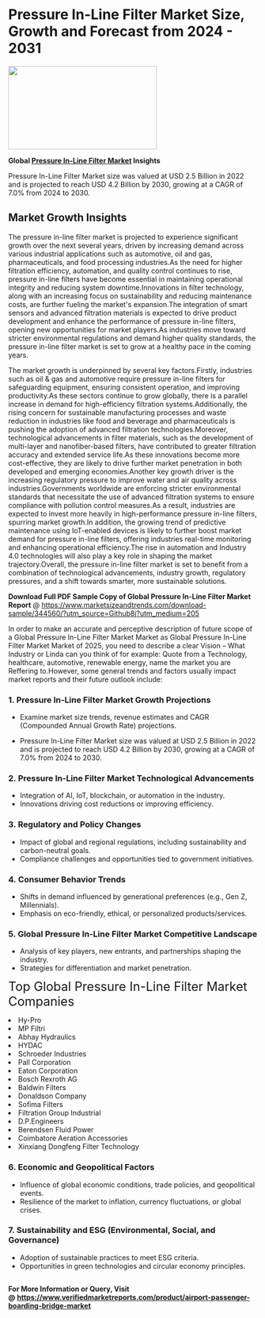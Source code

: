 <H1>Pressure In-Line Filter Market Size, Growth and Forecast from 2024 - 2031</H1><img class="aligncenter size-medium wp-image-584254" src="https://thirdeyenews.in/wp-content/uploads/2024/09/Global-Market-Research-300x168.jpeg" alt="" width="300" height="168" /><p><strong>Global&nbsp;<a href="https://www.marketsizeandtrends.com/download-sample/344560/?utm_source=Github8j?utm_medium=205">Pressure In-Line Filter Market</a> Insights</strong></p><p>Pressure In-Line Filter Market size was valued at USD 2.5 Billion in 2022 and is projected to reach USD 4.2 Billion by 2030, growing at a CAGR of 7.0% from 2024 to 2030.</p><p><h2>Market Growth Insights</h2> <p>The pressure in-line filter market is projected to experience significant growth over the next several years, driven by increasing demand across various industrial applications such as automotive, oil and gas, pharmaceuticals, and food processing industries.As the need for higher filtration efficiency, automation, and quality control continues to rise, pressure in-line filters have become essential in maintaining operational integrity and reducing system downtime.Innovations in filter technology, along with an increasing focus on sustainability and reducing maintenance costs, are further fueling the market's expansion.The integration of smart sensors and advanced filtration materials is expected to drive product development and enhance the performance of pressure in-line filters, opening new opportunities for market players.As industries move toward stricter environmental regulations and demand higher quality standards, the pressure in-line filter market is set to grow at a healthy pace in the coming years.</p> <p>The market growth is underpinned by several key factors.Firstly, industries such as oil & gas and automotive require pressure in-line filters for safeguarding equipment, ensuring consistent operation, and improving productivity.As these sectors continue to grow globally, there is a parallel increase in demand for high-efficiency filtration systems.Additionally, the rising concern for sustainable manufacturing processes and waste reduction in industries like food and beverage and pharmaceuticals is pushing the adoption of advanced filtration technologies.Moreover, technological advancements in filter materials, such as the development of multi-layer and nanofiber-based filters, have contributed to greater filtration accuracy and extended service life.As these innovations become more cost-effective, they are likely to drive further market penetration in both developed and emerging economies.Another key growth driver is the increasing regulatory pressure to improve water and air quality across industries.Governments worldwide are enforcing stricter environmental standards that necessitate the use of advanced filtration systems to ensure compliance with pollution control measures.As a result, industries are expected to invest more heavily in high-performance pressure in-line filters, spurring market growth.In addition, the growing trend of predictive maintenance using IoT-enabled devices is likely to further boost market demand for pressure in-line filters, offering industries real-time monitoring and enhancing operational efficiency.The rise in automation and Industry 4.0 technologies will also play a key role in shaping the market trajectory.Overall, the pressure in-line filter market is set to benefit from a combination of technological advancements, industry growth, regulatory pressures, and a shift towards smarter, more sustainable solutions.</p> <p><span class=""><strong>Download Full PDF Sample Copy of Global Pressure In-Line Filter Market Report</strong> @ <a href="https://www.marketsizeandtrends.com/download-sample/344560/?utm_source=Github8j?utm_medium=205" target="_blank">https://www.marketsizeandtrends.com/download-sample/344560/?utm_source=Github8j?utm_medium=205</a></span></p><p>In order to make an accurate and perceptive description of future scope of a Global&nbsp;Pressure In-Line Filter Market Market as Global&nbsp;Pressure In-Line Filter Market Market of 2025, you need to describe a clear Vision &ndash; What Industry or Linda can you think of for example: Quote from a Technology, healthcare, automotive, renewable energy, name the market you are Reffering to.However, some general trends and factors usually impact market reports and their future outlook include:</p><h3>1.&nbsp;<strong>Pressure In-Line Filter Market Growth Projections</strong></h3><ul><li>Examine market size trends, revenue estimates and CAGR (Compounded Annual Growth Rate) projections.</li><li><p>Pressure In-Line Filter Market size was valued at USD 2.5 Billion in 2022 and is projected to reach USD 4.2 Billion by 2030, growing at a CAGR of 7.0% from 2024 to 2030.</p></li></ul><h3>2.&nbsp;<strong>Pressure In-Line Filter Market Technological Advancements</strong></h3><ul><li>Integration of AI, IoT, blockchain, or automation in the industry.</li><li>Innovations driving cost reductions or improving efficiency.</li></ul><h3>3.&nbsp;<strong>Regulatory and Policy Changes</strong></h3><ul><li>Impact of global and regional regulations, including sustainability and carbon-neutral goals.</li><li>Compliance challenges and opportunities tied to government initiatives.</li></ul><h3>4.&nbsp;<strong>Consumer Behavior Trends</strong></h3><ul><li>Shifts in demand influenced by generational preferences (e.g., Gen Z, Millennials).</li><li>Emphasis on eco-friendly, ethical, or personalized products/services.</li></ul><h3>5.&nbsp;<strong>Global Pressure In-Line Filter Market Competitive Landscape</strong></h3><ul><li>Analysis of key players, new entrants, and partnerships shaping the industry.</li><li>Strategies for differentiation and market penetration.</li></ul><p data-pm-slice="1 1 []"><span style="color: inherit; font-family: inherit; font-size: 25px;">Top Global Pressure In-Line Filter Market Companies</span></p><div class="" data-test-id=""><p><li>Hy-Pro</li><li> MP Filtri</li><li> Abhay Hydraulics</li><li> HYDAC</li><li> Schroeder Industries</li><li> Pall Corporation</li><li> Eaton Corporation</li><li> Bosch Rexroth AG</li><li> Baldwin Filters</li><li> Donaldson Company</li><li> Sofima Filters</li><li> Filtration Group Industrial</li><li> D.P.Engineers</li><li> Berendsen Fluid Power</li><li> Coimbatore Aeration Accessories</li><li> Xinxiang Dongfeng Filter Technology</li></p></div><h3>6.&nbsp;<strong>Economic and Geopolitical Factors</strong></h3><ul><li>Influence of global economic conditions, trade policies, and geopolitical events.</li><li>Resilience of the market to inflation, currency fluctuations, or global crises.</li></ul><h3>7.&nbsp;<strong>Sustainability and ESG (Environmental, Social, and Governance)</strong></h3><ul><li>Adoption of sustainable practices to meet ESG criteria.</li><li>Opportunities in green technologies and circular economy principles.</li></ul><h2><strong style="font-size: 14px;">For More Information or Query, Visit @&nbsp;</strong><a style="background-color: #ffffff; font-size: 14px;" href="https://www.marketsizeandtrends.com/report/pressure-in-line-filter-market/" target="_blank">https://www.verifiedmarketreports.com/product/airport-passenger-boarding-bridge-market</a></h2>